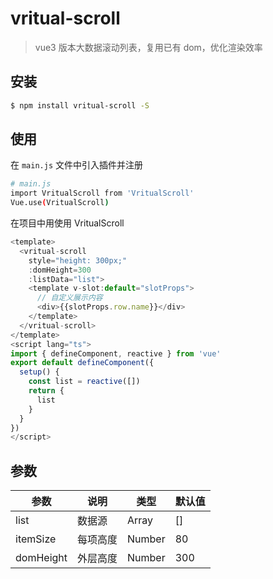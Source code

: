 # vritual-scroll

> vue3 版本大数据滚动列表，复用已有 dom，优化渲染效率

## 安装

```bash
$ npm install vritual-scroll -S
```

## 使用

在 `main.js` 文件中引入插件并注册

```bash
# main.js
import VritualScroll from 'VritualScroll'
Vue.use(VritualScroll)
```

在项目中用使用 VritualScroll

```js
<template>
  <vritual-scroll
    style="height: 300px;"
    :domHeight=300
    :listData="list">
    <template v-slot:default="slotProps">
      // 自定义展示内容
      <div>{{slotProps.row.name}}</div>
    </template>
  </vritual-scroll>
</template>
<script lang="ts">
import { defineComponent, reactive } from 'vue'
export default defineComponent({
  setup() {
    const list = reactive([])
    return {
      list
    }
  }
})
</script>
```

## 参数

| 参数      | 说明     | 类型   | 默认值 |
| --------- | -------- | ------ | ------ |
| list      | 数据源   | Array  | []     |
| itemSize  | 每项高度 | Number | 80     |
| domHeight | 外层高度 | Number | 300    |
